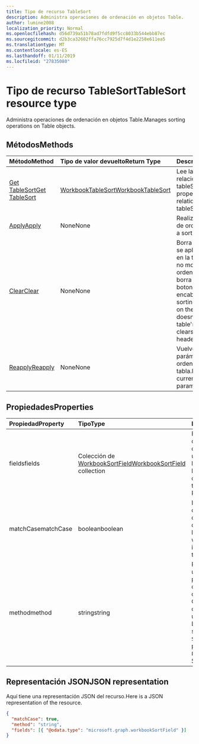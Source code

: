 ```yaml
---
title: Tipo de recurso TableSort
description: Administra operaciones de ordenación en objetos Table.
author: lumine2008
localization_priority: Normal
ms.openlocfilehash: d56d739a51b78ad7fdfd9f5cc8033b544ebb87ec
ms.sourcegitcommit: d2b3ca32602ffa76cc7925d7f4d1e2258e611ea5
ms.translationtype: MT
ms.contentlocale: es-ES
ms.lasthandoff: 01/11/2019
ms.locfileid: "27835080"
---
```

# <a name="tablesort-resource-type"></a><span data-ttu-id="9b4c8-103">Tipo de recurso TableSort</span><span class="sxs-lookup"><span data-stu-id="9b4c8-103">TableSort resource type</span></span>

<span data-ttu-id="9b4c8-104">Administra operaciones de ordenación en objetos Table.</span><span class="sxs-lookup"><span data-stu-id="9b4c8-104">Manages sorting operations on Table objects.</span></span>


## <a name="methods"></a><span data-ttu-id="9b4c8-105">Métodos</span><span class="sxs-lookup"><span data-stu-id="9b4c8-105">Methods</span></span>

| <span data-ttu-id="9b4c8-106">Método</span><span class="sxs-lookup"><span data-stu-id="9b4c8-106">Method</span></span>           | <span data-ttu-id="9b4c8-107">Tipo de valor devuelto</span><span class="sxs-lookup"><span data-stu-id="9b4c8-107">Return Type</span></span>    |<span data-ttu-id="9b4c8-108">Descripción</span><span class="sxs-lookup"><span data-stu-id="9b4c8-108">Description</span></span>|
|:---------------|:--------|:----------|
|[<span data-ttu-id="9b4c8-109">Get TableSort</span><span class="sxs-lookup"><span data-stu-id="9b4c8-109">Get TableSort</span></span>](../api/tablesort-get.md) | [<span data-ttu-id="9b4c8-110">WorkbookTableSort</span><span class="sxs-lookup"><span data-stu-id="9b4c8-110">WorkbookTableSort</span></span>](tablesort.md) |<span data-ttu-id="9b4c8-111">Lee las propiedades y relaciones del objeto tableSort.</span><span class="sxs-lookup"><span data-stu-id="9b4c8-111">Read properties and relationships of tableSort object.</span></span>|
|[<span data-ttu-id="9b4c8-112">Apply</span><span class="sxs-lookup"><span data-stu-id="9b4c8-112">Apply</span></span>](../api/tablesort-apply.md)|<span data-ttu-id="9b4c8-113">None</span><span class="sxs-lookup"><span data-stu-id="9b4c8-113">None</span></span>|<span data-ttu-id="9b4c8-114">Realiza una operación de ordenación.</span><span class="sxs-lookup"><span data-stu-id="9b4c8-114">Perform a sort operation.</span></span>|
|[<span data-ttu-id="9b4c8-115">Clear</span><span class="sxs-lookup"><span data-stu-id="9b4c8-115">Clear</span></span>](../api/tablesort-clear.md)|<span data-ttu-id="9b4c8-116">None</span><span class="sxs-lookup"><span data-stu-id="9b4c8-116">None</span></span>|<span data-ttu-id="9b4c8-p101">Borra la ordenación que se aplica actualmente en la tabla. Aunque esto no modifica la ordenación de la tabla, borra el estado de los botones de encabezado.</span><span class="sxs-lookup"><span data-stu-id="9b4c8-p101">Clears the sorting that is currently on the table. While this doesn't modify the table's ordering, it clears the state of the header buttons.</span></span>|
|[<span data-ttu-id="9b4c8-119">Reapply</span><span class="sxs-lookup"><span data-stu-id="9b4c8-119">Reapply</span></span>](../api/tablesort-reapply.md)|<span data-ttu-id="9b4c8-120">None</span><span class="sxs-lookup"><span data-stu-id="9b4c8-120">None</span></span>|<span data-ttu-id="9b4c8-121">Vuelve a aplicar los parámetros de ordenación actuales a la tabla.</span><span class="sxs-lookup"><span data-stu-id="9b4c8-121">Reapplies the current sorting parameters to the table.</span></span>|

## <a name="properties"></a><span data-ttu-id="9b4c8-122">Propiedades</span><span class="sxs-lookup"><span data-stu-id="9b4c8-122">Properties</span></span>
| <span data-ttu-id="9b4c8-123">Propiedad</span><span class="sxs-lookup"><span data-stu-id="9b4c8-123">Property</span></span>     | <span data-ttu-id="9b4c8-124">Tipo</span><span class="sxs-lookup"><span data-stu-id="9b4c8-124">Type</span></span>   |<span data-ttu-id="9b4c8-125">Descripción</span><span class="sxs-lookup"><span data-stu-id="9b4c8-125">Description</span></span>|
|:---------------|:--------|:----------|
|<span data-ttu-id="9b4c8-126">fields</span><span class="sxs-lookup"><span data-stu-id="9b4c8-126">fields</span></span>|<span data-ttu-id="9b4c8-127">Colección de [WorkbookSortField](sortfield.md)</span><span class="sxs-lookup"><span data-stu-id="9b4c8-127">[WorkbookSortField](sortfield.md) collection</span></span>|<span data-ttu-id="9b4c8-p102">Representa las condiciones actuales que se usaron por última vez para ordenar la tabla. Solo lectura.</span><span class="sxs-lookup"><span data-stu-id="9b4c8-p102">Represents the current conditions used to last sort the table. Read-only.</span></span>|
|<span data-ttu-id="9b4c8-130">matchCase</span><span class="sxs-lookup"><span data-stu-id="9b4c8-130">matchCase</span></span>|<span data-ttu-id="9b4c8-131">boolean</span><span class="sxs-lookup"><span data-stu-id="9b4c8-131">boolean</span></span>|<span data-ttu-id="9b4c8-p103">Indica si última ordenación de la tabla distinguía mayúsculas de minúsculas. Solo lectura.</span><span class="sxs-lookup"><span data-stu-id="9b4c8-p103">Represents whether the casing impacted the last sort of the table. Read-only.</span></span>|
|<span data-ttu-id="9b4c8-134">method</span><span class="sxs-lookup"><span data-stu-id="9b4c8-134">method</span></span>|<span data-ttu-id="9b4c8-135">string</span><span class="sxs-lookup"><span data-stu-id="9b4c8-135">string</span></span>|<span data-ttu-id="9b4c8-136">Representa el método utilizado por última vez para ordenar la tabla de orden de los caracteres chinos.</span><span class="sxs-lookup"><span data-stu-id="9b4c8-136">Represents Chinese character ordering method last used to sort the table.</span></span> <span data-ttu-id="9b4c8-137">Los valores posibles son: `PinYin`, `StrokeCount`.</span><span class="sxs-lookup"><span data-stu-id="9b4c8-137">The possible values are: `PinYin`, `StrokeCount`.</span></span> <span data-ttu-id="9b4c8-138">Solo lectura.</span><span class="sxs-lookup"><span data-stu-id="9b4c8-138">Read-only.</span></span>|

## <a name="json-representation"></a><span data-ttu-id="9b4c8-139">Representación JSON</span><span class="sxs-lookup"><span data-stu-id="9b4c8-139">JSON representation</span></span>

<span data-ttu-id="9b4c8-140">Aquí tiene una representación JSON del recurso.</span><span class="sxs-lookup"><span data-stu-id="9b4c8-140">Here is a JSON representation of the resource.</span></span>

<!-- {
  "blockType": "resource",
  "optionalProperties": [

  ],
  "baseType": "microsoft.graph.entity",
  "@odata.type": "microsoft.graph.workbookTableSort"
}-->

```json
{
  "matchCase": true,
  "method": "string",
  "fields": [{ "@odata.type": "microsoft.graph.workbookSortField" }]
}

```

<!-- uuid: 8fcb5dbc-d5aa-4681-8e31-b001d5168d79
2015-10-25 14:57:30 UTC -->
<!-- {
  "type": "#page.annotation",
  "description": "TableSort resource",
  "keywords": "",
  "section": "documentation",
  "tocPath": ""
}-->
